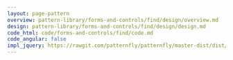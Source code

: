 ```yaml
---
layout: page-pattern
overview: pattern-library/forms-and-controls/find/design/overview.md
design: pattern-library/forms-and-controls/find/design/design.md
code_html: code/forms-and-controls/find/code.md
code_angular: false
impl_jquery: https://rawgit.com/patternfly/patternfly/master-dist/dist/tests/table-view.html
---
```

